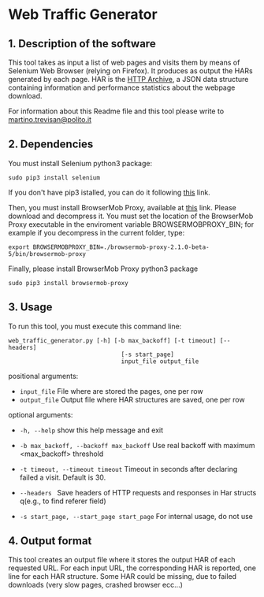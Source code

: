 Web Traffic Generator
=====================

## 1. Description of the software
This tool takes as input a list of web pages and visits them by means of Selenium Web Browser (relying on Firefox).
It produces as output the HARs generated by each page.
HAR is the [HTTP Archive](http://www.softwareishard.com/blog/har-12-spec/), a JSON data structure containing 
information and performance statistics about the webpage download.

For information about this Readme file and this tool please write to [martino.trevisan@polito.it](mailto:martino.trevisan@polito.it)

## 2. Dependencies
You must install Selenium python3 package:
```
sudo pip3 install selenium
```
If you don't have pip3 istalled, you can do it following 
[this](http://stackoverflow.com/questions/6587507/how-to-install-pip-with-python-3) link.

Then, you must install BrowserMob Proxy, available at [this](https://github.com/lightbody/browsermob-proxy/releases) link.
Please download and decompress it.
You must set the location of the BrowserMob Proxy executable in the enviroment variable BROWSERMOBPROXY_BIN;
for example if you decompress in the current folder, type:
```
export BROWSERMOBPROXY_BIN=./browsermob-proxy-2.1.0-beta-5/bin/browsermob-proxy
```
Finally, please install BrowserMob Proxy python3 package
```
sudo pip3 install browsermob-proxy
```

## 3. Usage
To run this tool, you must execute this command line:
```
web_traffic_generator.py [-h] [-b max_backoff] [-t timeout] [--headers]
                                [-s start_page]
                                input_file output_file
```

positional arguments:
*  `input_file`            File where are stored the pages, one per row
*  `output_file`           Output file where HAR structures are saved, one per row

optional arguments:
 *  `-h, --help`            show this help message and exit
 *  `-b max_backoff, --backoff max_backoff`
                        Use real backoff with maximum <max_backoff> threshold
 *  `-t timeout, --timeout timeout`
                        Timeout in seconds after declaring failed a visit.
                        Default is 30.

*  `--headers `      Save headers of HTTP requests and responses in Har
                        structs q(e.g., to find referer field)

*  `-s start_page, --start_page start_page`
                        For internal usage, do not use


## 4. Output format
This tool creates an output file where it stores the output HAR of each requested URL.
For each input URL, the corresponding HAR is reported, one line for each HAR structure.
Some HAR could be missing, due to failed downloads (very slow pages, crashed browser ecc...)


